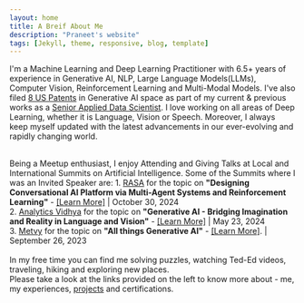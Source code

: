 ```yaml
---
layout: home
title: A Breif About Me
description: "Praneet's website"
tags: [Jekyll, theme, responsive, blog, template]
---
```


I'm a Machine Learning and Deep Learning Practitioner with 6.5+ years of experience in Generative AI, NLP, Large Language Models(LLMs), Computer Vision, Reinforcement Learning and Multi-Modal Models. I've also filed <a href="https://patents.justia.com/inventor/praneet-pabolu" target="_blank">8 US Patents</a> in Generative AI space as part of my current & previous works as a <a href="https://linkedin.com/in/deathreaper0965" target="_blank">Senior Applied Data Scientist</a>. I love working on all areas of Deep Learning, whether it is Language, Vision or Speech. Moreover, I always keep myself updated with the latest advancements in our ever-evolving and rapidly changing world.

<br />
Being a Meetup enthusiast, I enjoy Attending and Giving Talks at Local and International Summits on Artificial Intelligence. Some of the Summits where I was an Invited Speaker are:
1. <a href="https://rasa.com/">RASA</a> for the topic on <b>"Designing Conversational AI Platform via Multi-Agent Systems and Reinforcement Learning"</b> - <a href="https://calmsummit24.com/speakers/">[Learn More]</a> | October 30, 2024
<br>
2. <a href="https://community.analyticsvidhya.com/feed">Analytics Vidhya</a> for the topic on <b>"Generative AI - Bridging Imagination and Reality in Language and Vision"</b> - <a href=https://community.analyticsvidhya.com/c/datahour/generative-ai-bridging-imagination-and-reality-in-language-and-vision>[Learn More]</a> | May 23, 2024
<br>
3. <a href="https://www.metvy.com/">Metvy</a> for the topic on <b>"All things Generative AI"</b> - <a href="https://www.linkedin.com/feed/update/urn:li:activity:7116083127827017728/">[Learn More]</a>. | September 26, 2023
<br><br>
In my free time you can find me solving puzzles, watching Ted-Ed videos, traveling, hiking and exploring new places.

<br />
Please take a look at the links provided on the left to know more about - me, my experiences, <a href="https://github.com/DeathReaper0965" target="_blank">projects</a> and certifications.
